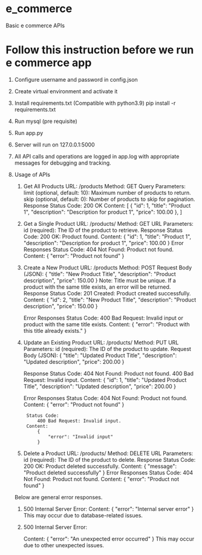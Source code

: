 # e_commerce
Basic e commerce APIs

# Follow this instruction before we run e commerce app
1. Configure username and password in config.json
2. Create virtual environment and activate it
3. Install requirements.txt (Compatible with python3.9)
    pip install -r requirements.txt
4. Run mysql (pre requisite)
6. Run app.py
7. Server will run on 127.0.0.1:5000
8. All API calls and operations are logged in app.log with appropriate messages for debugging and tracking.
9. Usage of APIs
    1) Get All Products
        URL: /products
        Method: GET
        Query Parameters:
            limit (optional, default: 10): Maximum number of products to return.
            skip (optional, default: 0): Number of products to skip for pagination.
        Response
            Status Code: 200 OK
            Content:
                [
                    {
                        "id": 1,
                        "title": "Product 1",
                        "description": "Description for product 1",
                        "price": 100.00
                    },
                ]

    2) Get a Single Product
        URL: /products/<id>
        Method: GET
        URL Parameters:
            id (required): The ID of the product to retrieve.
        Response
            Status Code:
                200 OK: Product found.
            Content:
                {
                    "id": 1,
                    "title": "Product 1",
                    "description": "Description for product 1",
                    "price": 100.00
                }
        Error Responses
            Status Code:
                404 Not Found: Product not found.
            Content:
                {
                    "error": "Product not found"
                }

    3) Create a New Product
        URL: /products
        Method: POST
        Request Body (JSON):
            {
                "title": "New Product Title",
                "description": "Product description",
                "price": 150.00
            }
        Note: Title must be unique. If a product with the same title exists, an error will be returned.
        Response
            Status Code:
                201 Created: Product created successfully.
            Content:
                {
                    "id": 2,
                    "title": "New Product Title",
                    "description": "Product description",
                    "price": 150.00
                }
        
        Error Responses
            Status Code:
                400 Bad Request: Invalid input or product with the same title exists.
            Content: 
                {
                    "error": "Product with this title already exists."
                }

    4) Update an Existing Product
        URL: /products/<id>
        Method: PUT
        URL Parameters:
            id (required): The ID of the product to update.
        Request Body (JSON):
            {
                "title": "Updated Product Title",
                "description": "Updated description",
                "price": 200.00
            }

        Response
            Status Code:
                404 Not Found: Product not found.
                400 Bad Request: Invalid input.
            Content:
                {
                    "id": 1,
                    "title": "Updated Product Title",
                    "description": "Updated description",
                    "price": 200.00
                }

        Error Responses
            Status Code:
                404 Not Found: Product not found.
            Content:
                {
                    "error": "Product not found"
                }

            Status Code:
                400 Bad Request: Invalid input.
            Content:
                {
                    "error": "Invalid input"
                }

    5) Delete a Product
        URL: /products/<id>
        Method: DELETE
        URL Parameters:
            id (required): The ID of the product to delete.
        Response
            Status Code:
                200 OK: Product deleted successfully.
            Content:
                {
                    "message": "Product deleted successfully"
                }
        Error Responses
            Status Code:
                404 Not Found: Product not found.
            Content:
                {
                    "error": "Product not found"
                }


    Below are general error responses.
    1) 500 Internal Server Error:
        Content:
            {
                "error": "Internal server error"
            }
        This may occur due to database-related issues.
    2) 500 Internal Server Error:

        Content:
            {
                "error": "An unexpected error occurred"
            }
        This may occur due to other unexpected issues.



